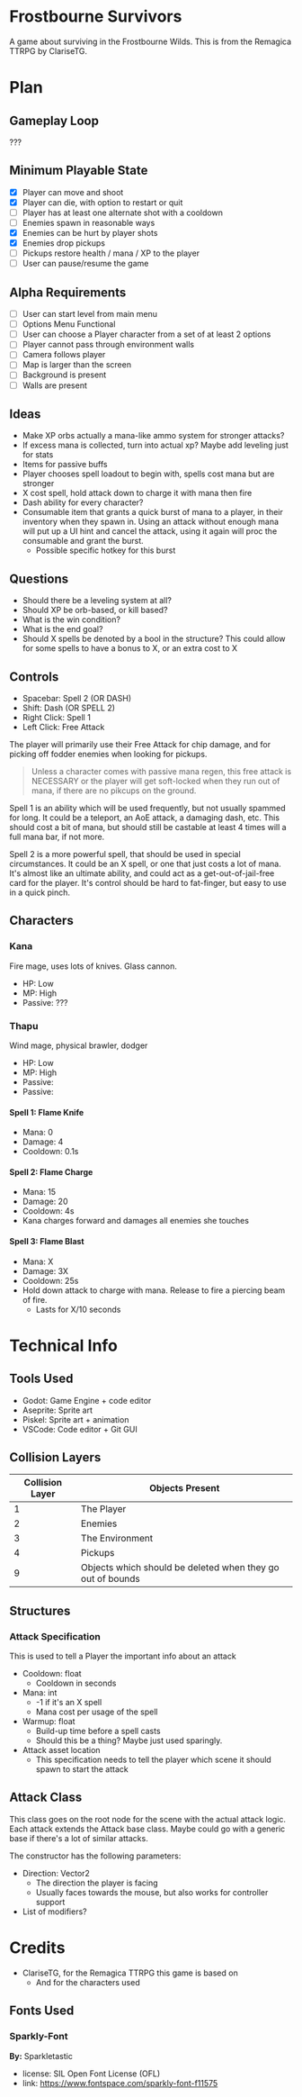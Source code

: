 # Frostbourne Survivors
A game about surviving in the Frostbourne Wilds. This is from the Remagica TTRPG by ClariseTG.

# Plan
## Gameplay Loop
???
## Minimum Playable State
- [x] Player can move and shoot
- [x] Player can die, with option to restart or quit
- [ ] Player has at least one alternate shot with a cooldown
- [ ] Enemies spawn in reasonable ways
- [x] Enemies can be hurt by player shots
- [x] Enemies drop pickups
- [ ] Pickups restore health / mana / XP to the player
- [ ] User can pause/resume the game

## Alpha Requirements
- [ ] User can start level from main menu
- [ ] Options Menu Functional
- [ ] User can choose a Player character from a set of at least 2 options
- [ ] Player cannot pass through environment walls
- [ ] Camera follows player
- [ ] Map is larger than the screen
- [ ] Background is present
- [ ] Walls are present
## Ideas
- Make XP orbs actually a mana-like ammo system for stronger attacks?
- If excess mana is collected, turn into actual xp? Maybe add leveling just for stats
- Items for passive buffs
- Player chooses spell loadout to begin with, spells cost mana but are stronger
- X cost spell, hold attack down to charge it with mana then fire
- Dash ability for every character?
- Consumable item that grants a quick burst of mana to a player, in their inventory when they spawn in. Using an attack without enough mana will put up a UI hint and cancel the attack, using it again will proc the consumable and grant the burst. 
  - Possible specific hotkey for this burst

## Questions
- Should there be a leveling system at all?
- Should XP be orb-based, or kill based?
- What is the win condition?
- What is the end goal?
- Should X spells be denoted by a bool in the structure? This could allow for some spells to have a bonus to X, or an extra cost to X
## Controls
- Spacebar: Spell 2 (OR DASH)
- Shift: Dash (OR SPELL 2)
- Right Click: Spell 1
- Left Click: Free Attack

The player will primarily use their Free Attack for chip damage, and for picking off fodder enemies when looking for pickups. 

> Unless a character comes with passive mana regen, this free attack is NECESSARY or the player will get soft-locked when they run out of mana, if there are no pikcups on the ground.

Spell 1 is an ability which will be used frequently, but not usually spammed for long. It could be a teleport, an AoE attack, a damaging dash, etc. This should cost a bit of mana, but should still be castable at least 4 times will a full mana bar, if not more.

Spell 2 is a more powerful spell, that should be used in special circumstances. It could be an X spell, or one that just costs a lot of mana. It's almost like an ultimate ability, and could act as a get-out-of-jail-free card for the player. It's control should be hard to fat-finger, but easy to use in a quick pinch.

## Characters
### Kana
Fire mage, uses lots of knives. Glass cannon.
- HP: Low
- MP: High
- Passive: ???

### Thapu
Wind mage, physical brawler, dodger
- HP: Low
- MP: High
- Passive: 
- Passive: 

#### Spell 1: Flame Knife
- Mana: 0
- Damage: 4
- Cooldown: 0.1s

#### Spell 2: Flame Charge
- Mana: 15
- Damage: 20
- Cooldown: 4s
- Kana charges forward and damages all enemies she touches

#### Spell 3: Flame Blast
- Mana: X
- Damage: 3X
- Cooldown: 25s
- Hold down attack to charge with mana. Release to fire a piercing beam of fire.
  - Lasts for X/10 seconds

# Technical Info
## Tools Used
- Godot: Game Engine + code editor
- Aseprite: Sprite art
- Piskel: Sprite art + animation
- VSCode: Code editor + Git GUI
## Collision Layers

| Collision Layer | Objects Present                                            |
| --------------- | ---------------------------------------------------------- |
| 1               | The Player                                                 |
| 2               | Enemies                                                    |
| 3               | The Environment                                            |
| 4               | Pickups                                                    |
| 9               | Objects which should be deleted when they go out of bounds |

## Structures
### Attack Specification
This is used to tell a Player the important info about an attack
- Cooldown: float
  - Cooldown in seconds
- Mana: int
  - -1 if it's an X spell
  - Mana cost per usage of the spell
- Warmup: float
  - Build-up time before a spell casts
  - Should this be a thing? Maybe just used sparingly.
- Attack asset location
  - This specification needs to tell the player which scene it should spawn to start the attack

## Attack Class
This class goes on the root node for the scene with the actual attack logic. Each attack extends the Attack base class. Maybe could go with a generic base if there's a lot of similar attacks.

The constructor has the following parameters:
- Direction: Vector2
  - The direction the player is facing 
  - Usually faces towards the mouse, but also works for controller support
- List of modifiers?

# Credits 
- ClariseTG, for the Remagica TTRPG this game is based on
  - And for the characters used
## Fonts Used
### Sparkly-Font
**By:** Sparkletastic
- license: SIL Open Font License (OFL)
- link: https://www.fontspace.com/sparkly-font-f11575